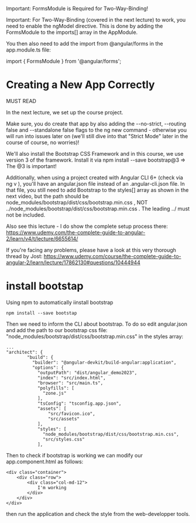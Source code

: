 Important: FormsModule is Required for Two-Way-Binding!

Important: For Two-Way-Binding (covered in the next lecture) to work, you need to enable the ngModel  directive. This is done by adding the FormsModule  to the imports[]  array in the AppModule.

You then also need to add the import from @angular/forms  in the app.module.ts file:

import { FormsModule } from '@angular/forms'; 


# Creating a New App Correctly

MUST READ

In the next lecture, we set up the course project.

Make sure, you do create that app by also adding the --no-strict, --routing false and --standalone false flags to the ng new command - otherwise you will run into issues later on (we'll still dive into that "Strict Mode" later in the course of course, no worries)!

We'll also install the Bootstrap CSS Framework and in this course, we use version 3 of the framework. Install it via npm install --save bootstrap@3  => The @3  is important!

Additionally, when using a project created with Angular CLI 6+ (check via ng v ), you'll have an angular.json  file instead of an .angular-cli.json  file. In that file, you still need to add Bootstrap to the styles[]  array as shown in the next video, but the path should be node_modules/bootstrap/dist/css/bootstrap.min.css , NOT ../node_modules/bootstrap/dist/css/bootstrap.min.css . The leading ../  must not be included.

Also see this lecture - I do show the complete setup process there: https://www.udemy.com/the-complete-guide-to-angular-2/learn/v4/t/lecture/6655614/

If you're facing any problems, please have a look at this very thorough thread by Jost: https://www.udemy.com/course/the-complete-guide-to-angular-2/learn/lecture/17862130#questions/10444944

# install bootstap

Using npm to automatically iinstall bootstrap
```
npm install --save bootstap
```

Then we need to inform the CLI about bootstrap. To do so edit angular.json and add the path to
our bootstrap css file:
"node_modules/bootstrap/dist/css/bootstrap.min.css" in the styles array:

```
...
"architect": {
        "build": {
          "builder": "@angular-devkit/build-angular:application",
          "options": {
            "outputPath": "dist/angular_demo2023",
            "index": "src/index.html",
            "browser": "src/main.ts",
            "polyfills": [
              "zone.js"
            ],
            "tsConfig": "tsconfig.app.json",
            "assets": [
                "src/favicon.ico",
                "src/assets"
            ],
            "styles": [
              "node_modules/bootstrap/dist/css/bootstrap.min.css",
              "src/styles.css"
            ],
```

Then to check if bootstrap is working we can modify our app.component.html as follows:

```
<div class="container">
    <div class="row">
        <div class="col-md-12">
            I'm working
        </div>
    </div>
</div>
```

then run the application and check the style from the web-developper tools.
